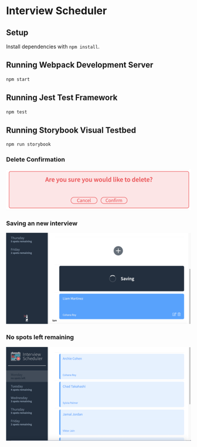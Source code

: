 # Interview Scheduler

## Setup

Install dependencies with `npm install`.

## Running Webpack Development Server

```sh
npm start
```

## Running Jest Test Framework

```sh
npm test
```

## Running Storybook Visual Testbed

```sh
npm run storybook
```
### Delete Confirmation
![Delete Confirmation!](docs/delete_confirmation.png)
### Saving an new interview
![Interview saving](docs/interview_saving.png)
### No spots left remaining
![No spots remaining](docs/interviewer_nospots.png)

